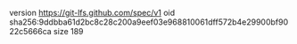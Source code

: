version https://git-lfs.github.com/spec/v1
oid sha256:9ddbba61d2bc8c28c200a9eef03e968810061dff572b4e29900bf9022c5666ca
size 189
